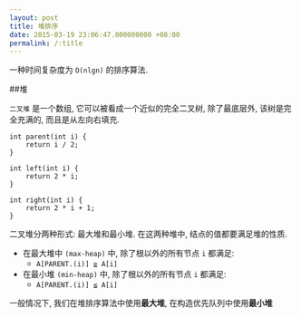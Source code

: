 ```yaml
---
layout: post
title: 堆排序
date: 2015-03-19 23:06:47.000000000 +08:00
permalink: /:title
---
```



一种时间复杂度为 `Ο(nlgn)` 的排序算法.


##堆

`二叉堆` 是一个数组, 它可以被看成一个近似的完全二叉树, 除了最底层外, 该树是完全充满的, 而且是从左向右填充.

```
int parent(int i) {
	return i / 2;
}

int left(int i) {
	return 2 * i;
}

int right(int i) {
	return 2 * i + 1;
}
```

二叉堆分两种形式: 最大堆和最小堆. 在这两种堆中, 结点的值都要满足堆的性质.

* 在最大堆中 `(max-heap)` 中, 除了根以外的所有节点 `i` 都满足:
	* `A[PARENT.(i)] ≧ A[i]`
* 在最小堆 `(min-heap)` 中, 除了根以外的所有节点 `i` 都满足:
	* `A[PARENT.(i)] ≦ A[i]`
	
一般情况下, 我们在堆排序算法中使用**最大堆**, 在构造优先队列中使用**最小堆**

